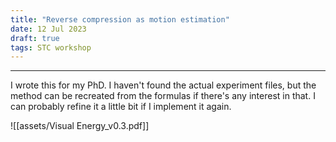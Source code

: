 ```yaml
---
title: "Reverse compression as motion estimation"
date: 12 Jul 2023
draft: true
tags: STC workshop
---
```

---

I wrote this for my PhD. I haven't found the actual experiment files, but the method can be recreated from the formulas if there's any interest in that. I can probably refine it a little bit if I implement it again.

![[assets/Visual Energy_v0.3.pdf]]